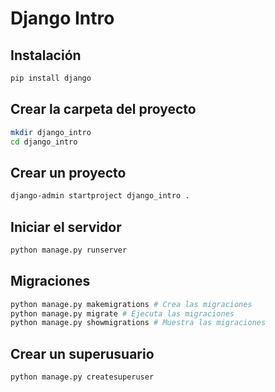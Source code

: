 # Django Intro

## Instalación

```bash
pip install django
```
## Crear la carpeta del proyecto

```bash
mkdir django_intro
cd django_intro
```

## Crear un proyecto

```bash
django-admin startproject django_intro .
```

## Iniciar el servidor

```bash
python manage.py runserver
```

## Migraciones

```bash
python manage.py makemigrations # Crea las migraciones
python manage.py migrate # Ejecuta las migraciones
python manage.py showmigrations # Muestra las migraciones
```

## Crear un superusuario

```bash
python manage.py createsuperuser
```